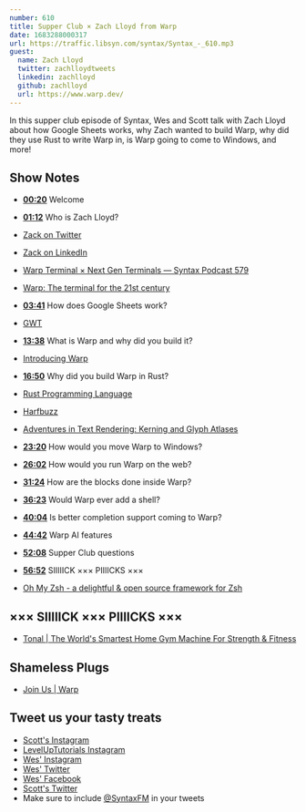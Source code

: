 ```yaml
---
number: 610
title: Supper Club × Zach Lloyd from Warp
date: 1683288000317
url: https://traffic.libsyn.com/syntax/Syntax_-_610.mp3
guest:
  name: Zach Lloyd
  twitter: zachlloydtweets
  linkedin: zachlloyd
  github: zachlloyd
  url: https://www.warp.dev/
---
```


In this supper club episode of Syntax, Wes and Scott talk with Zach Lloyd about how Google Sheets works, why Zach wanted to build Warp, why did they use Rust to write Warp in, is Warp going to come to Windows, and more!

## Show Notes

* **[00:20](#t=00:20)** Welcome
* **[01:12](#t=01:12)** Who is Zach Lloyd?
* [Zack on Twitter](https://twitter.com/zachlloydtweets)
* [Zack on LinkedIn](https://www.linkedin.com/in/zachlloyd/)
* [Warp Terminal × Next Gen Terminals — Syntax Podcast 579](https://syntax.fm/show/579/warp-terminal-next-gen-terminals)
* [Warp: The terminal for the 21st century](https://www.warp.dev/)
* **[03:41](#t=03:41)** How does Google Sheets work?
* [GWT](https://www.gwtproject.org/)
* **[13:38](#t=13:38)** What is Warp and why did you build it?
* [Introducing Warp](https://www.warp.dev/blog/introducing-warp)
* **[16:50](#t=16:50)** Why did you build Warp in Rust?
* [Rust Programming Language](https://www.rust-lang.org/)
* [Harfbuzz](https://github.com/harfbuzz/harfbuzz)
* [Adventures in Text Rendering: Kerning and Glyph Atlases](https://www.warp.dev/blog/adventures-text-rendering-kerning-glyph-atlases)
* **[23:20](#t=23:20)** How would you move Warp to Windows?
* **[26:02](#t=26:02)** How would you run Warp on the web?
* **[31:24](#t=31:24)** How are the blocks done inside Warp?
* **[36:23](#t=36:23)** Would Warp ever add a shell?
* **[40:04](#t=40:04)** Is better completion support coming to Warp?
* **[44:42](#t=44:42)** Warp AI features
* **[52:08](#t=52:08)** Supper Club questions
* **[56:52](#t=56:52)** SIIIIICK ××× PIIIICKS ×××

* [Oh My Zsh - a delightful & open source framework for Zsh](https://ohmyz.sh/)

## ××× SIIIIICK ××× PIIIICKS ×××

* [Tonal | The World's Smartest Home Gym Machine For Strength & Fitness](https://www.tonal.com/)

## Shameless Plugs

* [Join Us | Warp](https://www.warp.dev/careers)

## Tweet us your tasty treats

* [Scott's Instagram](https://www.instagram.com/stolinski/)
* [LevelUpTutorials Instagram](https://www.instagram.com/LevelUpTutorials/)
* [Wes' Instagram](https://www.instagram.com/wesbos/)
* [Wes' Twitter](https://twitter.com/wesbos)
* [Wes' Facebook](https://www.facebook.com/wesbos.developer)
* [Scott's Twitter](https://twitter.com/stolinski)
* Make sure to include [@SyntaxFM](https://twitter.com/SyntaxFM) in your tweets
